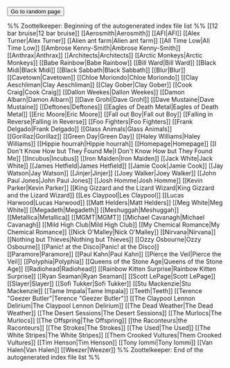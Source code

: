 <button id="go-to-random-page">Go to random page</button>

<script>
  let links = Array.from(document.querySelectorAll("a"));
  links.forEach(function(link) {
    link.style.display = "none !important";
  });

  document.getElementById("go-to-random-page").addEventListener("click", function() {
    let randomLink = links[Math.floor(Math.random() * links.length)].href;
    window.location.href = randomLink;
  });
</script>

%% Zoottelkeeper: Beginning of the autogenerated index file list  %%
 [[12 bar bruise|12 bar bruise]]
 [[Aerosmith|Aerosmith]]
 [[AFI|AFI]]
 [[Alex Turner|Alex Turner]]
 [[Alien ant farm|Alien ant farm]]
 [[All Time Low|All Time Low]]
 [[Ambrose Kenny-Smith|Ambrose Kenny-Smith]]
 [[Anthrax|Anthrax]]
 [[Architects|Architects]]
 [[Arctic Monkeys|Arctic Monkeys]]
 [[Babe Rainbow|Babe Rainbow]]
 [[Bill Ward|Bill Ward]]
 [[Black Midi|Black Midi]]
 [[Black Sabbath|Black Sabbath]]
 [[Blur|Blur]]
 [[Cavetown|Cavetown]]
 [[Chloe Moriondo|Chloe Moriondo]]
 [[Clay Aeschliman|Clay Aeschliman]]
 [[Clay Gober|Clay Gober]]
 [[Cook Craig|Cook Craig]]
 [[Dallon Weekes|Dallon Weekes]]
 [[Damon Albarn|Damon Albarn]]
 [[Dave Grohl|Dave Grohl]]
 [[Dave Mustaine|Dave Mustaine]]
 [[Deftones|Deftones]]
 [[Eagles of Death Metal|Eagles of Death Metal]]
 [[Eric Moore|Eric Moore]]
 [[Fall out Boy|Fall out Boy]]
 [[Falling in Reverse|Falling in Reverse]]
 [[Foo Fighters|Foo Fighters]]
 [[Frank Delgado|Frank Delgado]]
 [[Glass Animals|Glass Animals]]
 [[Gorillaz|Gorillaz]]
 [[Green Day|Green Day]]
 [[Haley Williams|Haley Williams]]
 [[Hippie hourrah|Hippie hourrah]]
 [[Homepage|Homepage]]
 [[I Don't Know How but They Found Me|I Don't Know How but They Found Me]]
 [[Incubus|Incubus]]
 [[Iron Maiden|Iron Maiden]]
 [[Jack White|Jack White]]
 [[James Hetfield|James Hetfield]]
 [[Jamie Cook|Jamie Cook]]
 [[Jay Watson|Jay Watson]]
 [[Jinjer|Jinjer]]
 [[Joey Walker|Joey Walker]]
 [[John Paul Jones|John Paul Jones]]
 [[Josh Homme|Josh Homme]]
 [[Kevin Parker|Kevin Parker]]
 [[King Gizzard and the Lizard Wizard|King Gizzard and the Lizard Wizard]]
 [[Les Claypool|Les Claypool]]
 [[Lucas Harwood|Lucas Harwood]]
 [[Matt Helders|Matt Helders]]
 [[Meg White|Meg White]]
 [[Megadeth|Megadeth]]
 [[Meshuggah|Meshuggah]]
 [[Metallica|Metallica]]
 [[MGMT|MGMT]]
 [[Michael Cavanagh|Michael Cavanagh]]
 [[Mild High Club|Mild High Club]]
 [[My Chemical Romance|My Chemical Romance]]
 [[Nick O'Malley|Nick O'Malley]]
 [[Nirvana|Nirvana]]
 [[Nothing but Thieves|Nothing but Thieves]]
 [[Ozzy Osbourne|Ozzy Osbourne]]
 [[Panic! at the Disco|Panic! at the Disco]]
 [[Paramore|Paramore]]
 [[Paul Kahn|Paul Kahn]]
 [[Pierce the Veil|Pierce the Veil]]
 [[Polyphia|Polyphia]]
 [[Queens of the Stone Age|Queens of the Stone Age]]
 [[Radiohead|Radiohead]]
 [[Rainbow Kitten Surprise|Rainbow Kitten Surprise]]
 [[Ryan Seaman|Ryan Seaman]]
 [[Scott LePage|Scott LePage]]
 [[Slayer|Slayer]]
 [[Sofi Tukker|Sofi Tukker]]
 [[Stu Mackenzie|Stu Mackenzie]]
 [[Tame Impala|Tame Impala]]
 [[Teeth|Teeth]]
 [[Terence "Geezer Butler"|Terence "Geezer Butler"]]
 [[The Claypool Lennon Delirium|The Claypool Lennon Delirium]]
 [[The Dead Weather|The Dead Weather]]
 [[The Desert Sessions|The Desert Sessions]]
 [[The Murlocs|The Murlocs]]
 [[The Offspring|The Offspring]]
 [[the Raconteurs|the Raconteurs]]
 [[The Strokes|The Strokes]]
 [[The Used|The Used]]
 [[The White Stripes|The White Stripes]]
 [[Them Crooked Vultures|Them Crooked Vultures]]
 [[Tim Henson|Tim Henson]]
 [[Tony Iommi|Tony Iommi]]
 [[Van Halen|Van Halen]]
 [[Weezer|Weezer]]
%% Zoottelkeeper: End of the autogenerated index file list  %%
